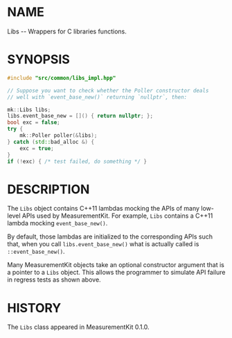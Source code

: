 # NAME
Libs -- Wrappers for C libraries functions.

# SYNOPSIS
```C++
#include "src/common/libs_impl.hpp"

// Suppose you want to check whether the Poller constructor deals
// well with `event_base_new()` returning `nullptr`, then:

mk::Libs libs;
libs.event_base_new = []() { return nullptr; };
bool exc = false;
try {
    mk::Poller poller(&libs);
} catch (std::bad_alloc &) {
    exc = true;
}
if (!exc) { /* test failed, do something */ }
```

# DESCRIPTION

The `Libs` object contains C++11 lambdas mocking the APIs of many
low-level APIs used by MeasurementKit. For example, `Libs` contains
a C++11 lambda mocking `event_base_new()`.

By default, those lambdas are initialized to the corresponding APIs
such that, when you call `libs.event_base_new()` what is
actually called is `::event_base_new()`.

Many MeasurementKit objects take an optional constructor argument
that is a pointer to a `Libs` object. This allows the programmer to
simulate API failure in regress tests as shown above.

# HISTORY

The `Libs` class appeared in MeasurementKit 0.1.0.
